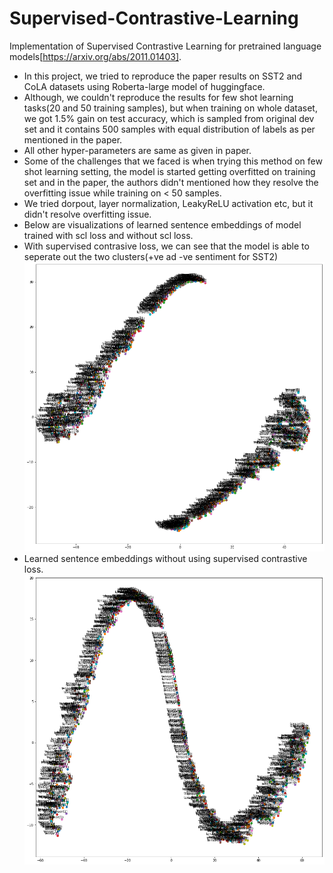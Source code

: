 # Supervised-Contrastive-Learning
Implementation of Supervised Contrastive Learning for pretrained language models[https://arxiv.org/abs/2011.01403].

- In this project, we tried to reproduce the paper results on SST2 and CoLA datasets using Roberta-large model of huggingface.     
- Although, we couldn't reproduce the results for few shot learning tasks(20 and 50 training samples), but when training on whole dataset, we got 1.5% gain on test accuracy, which is sampled from original dev set and it contains 500 samples with equal distribution of labels as per mentioned in the paper.
- All other hyper-parameters are same as given in paper.
- Some of the challenges that we faced is when trying this method on few shot learning setting, the model is started getting overfitted on training set and in the paper, the authors didn't mentioned how they resolve the overfitting issue while training on < 50 samples.    
- We tried dorpout, layer normalization, LeakyReLU activation etc, but it didn't resolve overfitting issue.
- Below are visualizations of learned sentence embeddings of model trained with scl loss and without scl loss.   
- With supervised contrasive loss, we can see that the model is able to seperate out the two clusters(+ve ad -ve sentiment for SST2)
 ![Alt text](./viz/with_scl.png?raw=true "Title")
- Learned sentence embeddings without using supervised contrastive loss.
 ![Alt text](./viz/without_scl.png?raw=true "Title")




